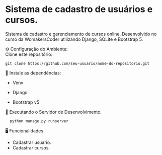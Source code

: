 # Sistema de cadastro de usuários e cursos.
Sistema de cadastro e gerenciamento de cursos online. Desenvolvido no curso da WomakersCoder utilizando Django, SQLite e Bootstrap 5.<br>

⚙️ Configuração do Ambiente:<br>
Clone este repositório:<br>
```
git clone https://github.com/seu-usuario/nome-do-repositorio.git
```
🔧 Instale as dependências:<br>
- Venv

- Django

- Bootstrap v5

 📌 Executando o Servidor de Desenvolvimento.<br>
```
  python manage.py runserver
```

🖥️ Funcionalidades
- Cadastrar usuario.
- Cadastrar cursos.


